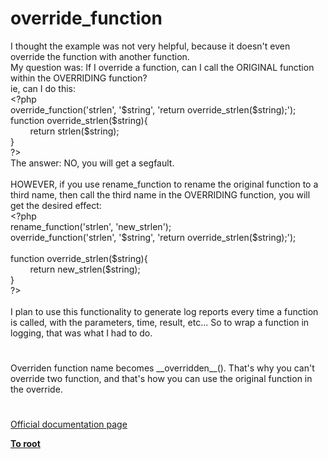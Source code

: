 # override_function




<div class="phpcode"><span class="html">
I thought the example was not very helpful, because it doesn&apos;t even override the function with another function.<br>My question was: If I override a function, can I call the ORIGINAL function within the OVERRIDING function?<br>ie, can I do this:<br><span class="default">&lt;?php<br>override_function</span><span class="keyword">(</span><span class="string">&apos;strlen&apos;</span><span class="keyword">, </span><span class="string">&apos;$string&apos;</span><span class="keyword">, </span><span class="string">&apos;return override_strlen($string);&apos;</span><span class="keyword">);<br>function </span><span class="default">override_strlen</span><span class="keyword">(</span><span class="default">$string</span><span class="keyword">){<br>&#xA0; &#xA0; &#xA0; &#xA0; return </span><span class="default">strlen</span><span class="keyword">(</span><span class="default">$string</span><span class="keyword">);&#xA0; <br>}<br></span><span class="default">?&gt;<br></span>The answer: NO, you will get a segfault.<br><br>HOWEVER, if you use rename_function to rename the original function to a third name, then call the third name in the OVERRIDING function, you will get the desired effect:<br><span class="default">&lt;?php<br>rename_function</span><span class="keyword">(</span><span class="string">&apos;strlen&apos;</span><span class="keyword">, </span><span class="string">&apos;new_strlen&apos;</span><span class="keyword">);<br></span><span class="default">override_function</span><span class="keyword">(</span><span class="string">&apos;strlen&apos;</span><span class="keyword">, </span><span class="string">&apos;$string&apos;</span><span class="keyword">, </span><span class="string">&apos;return override_strlen($string);&apos;</span><span class="keyword">);<br><br>function </span><span class="default">override_strlen</span><span class="keyword">(</span><span class="default">$string</span><span class="keyword">){<br>&#xA0; &#xA0; &#xA0; &#xA0; return </span><span class="default">new_strlen</span><span class="keyword">(</span><span class="default">$string</span><span class="keyword">);&#xA0; <br>}<br></span><span class="default">?&gt;<br></span><br>I plan to use this functionality to generate log reports every time a function is called, with the parameters, time, result, etc... So to wrap a function in logging, that was what I had to do.</span>
</div>
  

#


<div class="phpcode"><span class="html">
Overriden function name becomes __overridden__(). That&apos;s why you can&apos;t override two function, and that&apos;s how you can use the original function in the override.</span>
</div>
  

#

[Official documentation page](https://www.php.net/manual/en/function.override-function.php)

**[To root](/README.md)**